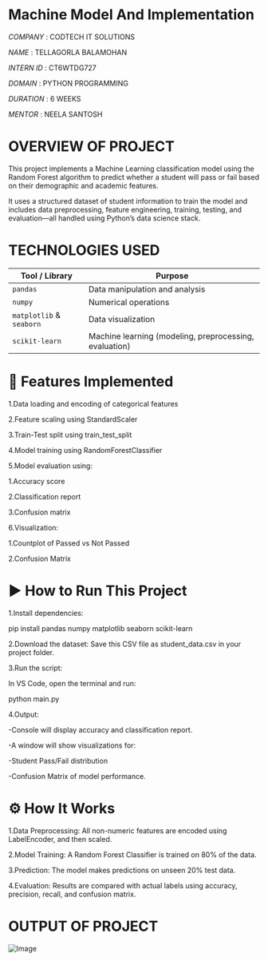 # Machine Model And Implementation    

*COMPANY* : CODTECH IT SOLUTIONS

*NAME* : TELLAGORLA BALAMOHAN

*INTERN ID* : CT6WTDG727

*DOMAIN* : PYTHON PROGRAMMING

*DURATION* : 6 WEEKS

*MENTOR* : NEELA SANTOSH

# OVERVIEW OF PROJECT
This project implements a Machine Learning classification model using the Random Forest algorithm to predict whether a student will pass or fail based on their demographic and academic features.

It uses a structured dataset of student information to train the model and includes data preprocessing, feature engineering, training, testing, and evaluation—all handled using Python’s data science stack.

# TECHNOLOGIES USED

| Tool / Library           | Purpose                                                |
| ------------------------ | ------------------------------------------------------ |
| `pandas`                 | Data manipulation and analysis                         |
| `numpy`                  | Numerical operations                                   |
| `matplotlib` & `seaborn` | Data visualization                                     |
| `scikit-learn`           | Machine learning (modeling, preprocessing, evaluation) |

# 🌟 Features Implemented
1.Data loading and encoding of categorical features

2.Feature scaling using StandardScaler

3.Train-Test split using train_test_split

4.Model training using RandomForestClassifier

5.Model evaluation using:

   1.Accuracy score

   2.Classification report

   3.Confusion matrix

6.Visualization:

   1.Countplot of Passed vs Not Passed

   2.Confusion Matrix


# ▶️ How to Run This Project
1.Install dependencies:

pip install pandas numpy matplotlib seaborn scikit-learn

2.Download the dataset:
Save this CSV file as student_data.csv in your project folder.

3.Run the script:

In VS Code, open the terminal and run:

  python main.py
  
4.Output:

-Console will display accuracy and classification report.

-A window will show visualizations for:

-Student Pass/Fail distribution

-Confusion Matrix of model performance.

# ⚙️ How It Works
1.Data Preprocessing: All non-numeric features are encoded using LabelEncoder, and then scaled.

2.Model Training: A Random Forest Classifier is trained on 80% of the data.

3.Prediction: The model makes predictions on unseen 20% test data.

4.Evaluation: Results are compared with actual labels using accuracy, precision, recall, and confusion matrix.

# OUTPUT OF PROJECT
![Image](https://github.com/user-attachments/assets/80b27ec8-6bda-4628-a620-3bba1483a437)















